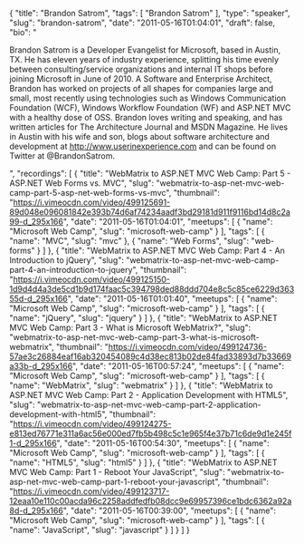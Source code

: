{
  "title": "Brandon Satrom",
  "tags": [
    "Brandon Satrom"
  ],
  "type": "speaker",
  "slug": "brandon-satrom",
  "date": "2011-05-16T01:04:01",
  "draft": false,
  "bio": "<p>Brandon Satrom is a Developer Evangelist for Microsoft, based in Austin, TX. He has eleven years of industry experience, splitting his time evenly between consulting/service organizations and internal IT shops before joining Microsoft in June of 2010. A Software and Enterprise Architect, Brandon has worked on projects of all shapes for companies large and small, most recently using technologies such as Windows Communication Foundation (WCF), Windows Workflow Foundation (WF) and ASP.NET MVC with a healthy dose of OSS. Brandon loves writing and speaking, and has written articles for The Architecture Journal and MSDN Magazine. He lives in Austin with his wife and son, blogs about software architecture and development at http://www.userinexperience.com and can be found on Twitter at @BrandonSatrom.</p>",
  "recordings": [
    {
      "title": "WebMatrix to ASP.NET MVC Web Camp: Part 5 - ASP.NET Web Forms vs. MVC",
      "slug": "webmatrix-to-asp-net-mvc-web-camp-part-5-asp-net-web-forms-vs-mvc",
      "thumbnail": "https://i.vimeocdn.com/video/499125691-89d048e096081842e393b74d6af74234aadf3bd29181d911f9116bd14d8c2a99-d_295x166",
      "date": "2011-05-16T01:04:01",
      "meetups": [
        {
          "name": "Microsoft Web Camp",
          "slug": "microsoft-web-camp"
        }
      ],
      "tags": [
        {
          "name": "MVC",
          "slug": "mvc"
        },
        {
          "name": "Web Forms",
          "slug": "web-forms"
        }
      ]
    },
    {
      "title": "WebMatrix to ASP.NET MVC Web Camp: Part 4 - An Introduction to jQuery",
      "slug": "webmatrix-to-asp-net-mvc-web-camp-part-4-an-introduction-to-jquery",
      "thumbnail": "https://i.vimeocdn.com/video/499125150-1d9d4d4a3de5cd1b9d174faac5c394798ded88ddd704e8c5c85ce6229d36355d-d_295x166",
      "date": "2011-05-16T01:01:40",
      "meetups": [
        {
          "name": "Microsoft Web Camp",
          "slug": "microsoft-web-camp"
        }
      ],
      "tags": [
        {
          "name": "jQuery",
          "slug": "jquery"
        }
      ]
    },
    {
      "title": "WebMatrix to ASP.NET MVC Web Camp: Part 3 - What is Microsoft WebMatrix?",
      "slug": "webmatrix-to-asp-net-mvc-web-camp-part-3-what-is-microsoft-webmatrix",
      "thumbnail": "https://i.vimeocdn.com/video/499124736-57ae3c26884eaf16ab320454089c4d38ec813b02de84fad33893d7b33669a33b-d_295x166",
      "date": "2011-05-16T00:57:24",
      "meetups": [
        {
          "name": "Microsoft Web Camp",
          "slug": "microsoft-web-camp"
        }
      ],
      "tags": [
        {
          "name": "WebMatrix",
          "slug": "webmatrix"
        }
      ]
    },
    {
      "title": "WebMatrix to ASP.NET MVC Web Camp: Part 2 - Application Development with HTML5",
      "slug": "webmatrix-to-asp-net-mvc-web-camp-part-2-application-development-with-html5",
      "thumbnail": "https://i.vimeocdn.com/video/499124275-e813ed76771e311a6ac56e000ed7fb5b498c5c1e965f4e37b71c6de9d1e245f1-d_295x166",
      "date": "2011-05-16T00:54:30",
      "meetups": [
        {
          "name": "Microsoft Web Camp",
          "slug": "microsoft-web-camp"
        }
      ],
      "tags": [
        {
          "name": "HTML5",
          "slug": "html5"
        }
      ]
    },
    {
      "title": "WebMatrix to ASP.NET MVC Web Camp: Part 1 - Reboot Your JavaScript",
      "slug": "webmatrix-to-asp-net-mvc-web-camp-part-1-reboot-your-javascript",
      "thumbnail": "https://i.vimeocdn.com/video/499123717-12eaa10e110c00acda96c2258addfedfb08dcc9e69957396ce1bdc6362a92a8d-d_295x166",
      "date": "2011-05-16T00:39:00",
      "meetups": [
        {
          "name": "Microsoft Web Camp",
          "slug": "microsoft-web-camp"
        }
      ],
      "tags": [
        {
          "name": "JavaScript",
          "slug": "javascript"
        }
      ]
    }
  ]
}